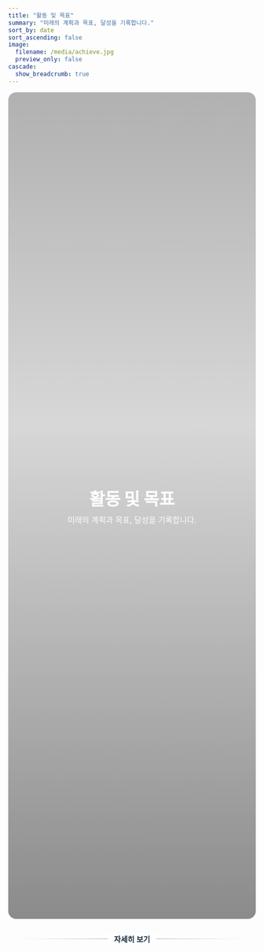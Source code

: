 ```yaml
---
title: "활동 및 목표"
summary: "미래의 계획과 목표, 달성을 기록합니다."
sort_by: date
sort_ascending: false
image:
  filename: /media/achieve.jpg
  preview_only: false
cascade:
  show_breadcrumb: true
---
```


<style>
/* ====== Goals page: hero & layout ====== */
.kjh-hero{ position: relative; min-height: 42vh; display: grid; place-items: center; overflow: hidden; border-radius: 16px; }
.kjh-hero::before{
  content: ""; position:absolute; inset:0;
  background-image: var(--hero-img, url('/media/achieve.jpg'));
  background-size: cover; background-position: center; filter: brightness(.55);
}
.kjh-hero::after{ /* 위-아래 그라데이션으로 가독성 보강 */
  content:""; position:absolute; inset:0;
  background: linear-gradient(to bottom, rgba(0,0,0,.30), rgba(0,0,0,.15) 40%, rgba(0,0,0,.45));
}
.kjh-hero__inner{ position: relative; z-index: 1; text-align: center; padding: 3rem 1rem; color:#fff; }
.kjh-hero__inner h1{ font-size: clamp(2rem, 3.6vw, 3rem); font-weight: 800; margin: 0 0 .4rem; color: #fff; }
.kjh-hero__inner p{ font-size: clamp(1rem, 1.6vw, 1.2rem); opacity:.95; margin:0; }
.dark .kjh-hero::before{ filter: brightness(.6); }

/* 구분선 */
.kjh-sep { position: relative; width: min(900px, 92%); margin: 2.5rem auto 1.75rem; text-align: center; }
.kjh-sep::before { content: ""; display: block; height: 1px; background: linear-gradient(90deg, transparent, rgba(23,42,62,0.45), transparent); }
.kjh-sep span { position: absolute; top: 50%; left: 50%; transform: translate(-50%, -50%); background: #fff; color: #172a3e; font-weight: 600; font-size: .95rem; padding: 0 .75rem; }
.dark .kjh-sep::before { background: linear-gradient(90deg, transparent, rgba(255, 255, 255, 1), transparent); }
.dark .kjh-sep span { background: #0D1B2A; color: #fff; }

/* 본문 2열 레이아웃 */
.goals-wrap{ width:min(1100px, 96%); margin:0 auto 3rem; display:grid; grid-template-columns: 1fr 1fr; gap: 1.5rem; }
@media (max-width: 900px){ .goals-wrap{ grid-template-columns: 1fr; } }
.goals-col{ background:#fff; border:1px solid rgba(13,27,42,.08); border-radius:14px; padding:1.25rem 1.25rem 1.1rem; box-shadow: 0 6px 20px rgba(0,0,0,.06); }
.dark .goals-col{ background:#0D1B2A; border-color: rgba(255,255,255,.12); }
.goals-col h2{ font-size:1.15rem; margin:.1rem 0 1rem; color:#172a3e; font-weight:800; letter-spacing:.02em; }
.dark .goals-col h2{ color:#fff; }

/* 타임라인 스타일 (활동 내역) */
.timeline{ list-style:none; margin:0; padding:0; }
.timeline li{ position:relative; padding-left:1.1rem; margin:.65rem 0; }
.timeline li::before{ content:""; position:absolute; left:0; top:.55rem; width:.42rem; height:.42rem; border-radius:50%; background:#172a3e; }
.dark .timeline li::before{ background:#fff; }
.timeline time{ font-weight:700; color:#172a3e; margin-right:.35rem; }
.dark .timeline time{ color:#fff; }

/* 체크리스트 (미래 계획) */
.checklist{ list-style:none; margin:0; padding:0; }
.checklist li{ position:relative; padding-left:1.6rem; margin:.5rem 0; }
.checklist li::before{ content:"✓"; position:absolute; left:.15rem; top:0; color:#2c65c0; font-weight:800; }
.dark .checklist li::before{ color:#06D6A0; }

/* CTA 버튼 */
.kjh-cta{ display:flex; gap:.5rem; flex-wrap:wrap; margin-top:.75rem; }
.kjh-btn{ display:inline-flex; align-items:center; gap:.4rem; padding:.52rem .8rem; border-radius:10px; font-weight:700; border:1px solid rgba(23,42,62,.18); color:#172a3e; background:#fff; text-decoration:none; }
.kjh-btn:hover{ background:#f5f6f7; border-color:rgba(23,42,62,.28); }
.dark .kjh-btn{ background:#162332; color:#fff; border-color:rgba(255,255,255,.18); }
.dark .kjh-btn:hover{ background:#1b2b40; border-color:rgba(255,255,255,.28); }
</style>

<section class="kjh-hero" style="--hero-img:url('/media/achieve.jpg')">
  <div class="kjh-hero__inner">
    <h1>활동 및 목표</h1>
    <p>미래의 계획과 목표, 달성을 기록합니다.</p>
  </div>
</section>

<div class="kjh-sep"><span>자세히 보기</span></div>